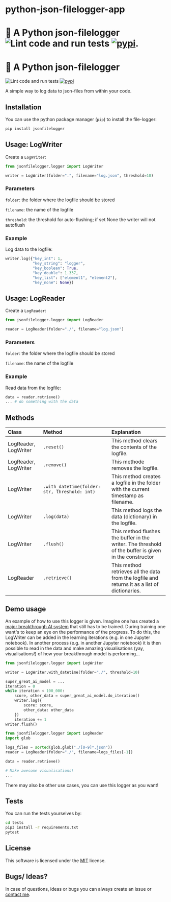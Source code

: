 # python-json-filelogger-app
# 📖 A Python json-filelogger  ![Lint code and run tests](https://github.com/ManuDeBuck/python-json-filelogger/workflows/Lint%20code%20and%20run%20tests/badge.svg) [![pypi](https://img.shields.io/pypi/v/jsonfilelogger?color=%234d84f5&amp;style=flat-square)](https://pypi.org/project/jsonfilelogger).


# 📖 A Python json-filelogger

![Lint code and run tests](https://github.com/ManuDeBuck/python-json-filelogger/workflows/Lint%20code%20and%20run%20tests/badge.svg)
[![pypi](https://img.shields.io/pypi/v/jsonfilelogger?color=%234d84f5&style=flat-square)](https://pypi.org/project/jsonfilelogger)

A simple way to log data to json-files from within your code.

## Installation

You can use the python package manager (`pip`) to install the file-logger:

```bash
pip install jsonfilelogger
```

## Usage: LogWriter

Create a `LogWriter`:

```python
from jsonfilelogger.logger import LogWriter

writer = LogWriter(folder=".", filename="log.json", threshold=10)
```

### Parameters

`folder`: the folder where the logfile should be stored

`filename`: the name of the logfile

`threshold`: the threshold for auto-flushing; if set None the writer will not autoflush

### Example

Log data to the logfile:

```python
writer.log({"key_int": 1,
            "key_string": "logger",
            "key_boolean": True,
            "key_double": 1.337,
            "key_list": ["element1", "element2"],
            "key_none": None})
```

## Usage: LogReader

Create a `LogReader`:

```python
from jsonfilelogger.logger import LogReader

reader = LogReader(folder="./", filename="log.json")
```

### Parameters

`folder`: the folder where the logfile should be stored

`filename`: the name of the logfile

### Example

Read data from the logfile:

```python
data = reader.retrieve()
... # do something with the data
```

## Methods

| Class |  Method  | Explanation |
|:-----|:--------|:------|
| LogReader, LogWriter | `.reset()` | This method clears the contents of the logfile. |
| LogReader, LogWriter | `.remove()` | This methode removes the logfile. |
| LogWriter | `.with_datetime(folder: str, threshold: int)` | This method creates a logfile in the folder with the current timestamp as filename. |
| LogWriter | `.log(data)` | This method logs the data (dictionary) in the logfile. |
| LogWriter | `.flush()` | This method flushes the buffer in the writer. The threshold of the buffer is given in the constructor |
| LogReader | `.retrieve()` | This method retrieves all the data from the logfile and returns it as a list of dictionaries. |

## Demo usage

An example of how to use this logger is given. Imagine one has created a [major breakthrough AI system](https://i.pinimg.com/originals/ae/fb/01/aefb01c27ddfdfa2cef723f5056252f7.jpg) that still has to be trained. 
During training one want's to keep an eye on the performance of the progress. To do this, the LogWriter can be added in the learning iterations (e.g. in one Jupyter notebook). 
In another process (e.g. in another Jupyter notebook) it is then possible to read in the data and make amazing visualisations (yay, visualisations!) of how your breakthrough model is performing...

```python
from jsonfilelogger.logger import LogWriter

writer = LogWriter.with_datetime(folder="./", threshold=10)

super_great_ai_model = ...
iteration = 0
while iteration < 100_000:
    score, other_data = super_great_ai_model.do_iteration()
    writer.log({
        score: score,
        other_data: other_data
    })
    iteration += 1
writer.flush()
```

```python
from jsonfilelogger.logger import LogReader
import glob

logs_files = sorted(glob.glob("./[0-9]*.json"))
reader = LogReader(folder="./", filename=logs_files[-1])

data = reader.retrieve()

# Make awesome visualisations!
...
```

There may also be other use cases, you can use this logger as you want!

## Tests

You can run the tests yourselves by:

```bash
cd tests
pip3 install -r requirements.txt
pytest
```

## License

This software is licensed under the [MIT](LICENSE) license.

## Bugs/ Ideas?

In case of questions, ideas or bugs you can always create an issue or [contact me](https://mdebuck.org).
